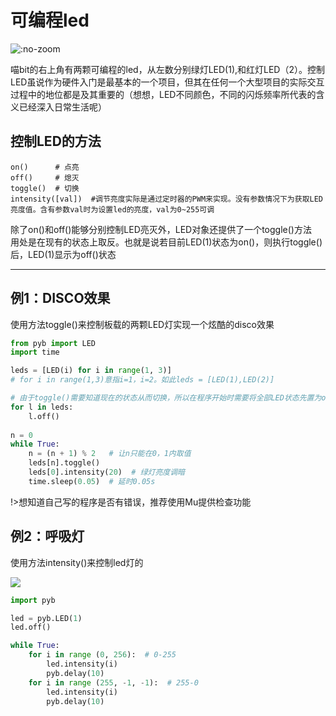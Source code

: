 # 可编程led
  
![](https://s2.ax1x.com/2019/01/29/kQgdW8.png  ':no-zoom')

喵bit的右上角有两颗可编程的led，从左数分别绿灯LED(1),和红灯LED（2）。控制LED虽说作为硬件入门是最基本的一个项目，但其在任何一个大型项目的实际交互过程中的地位都是及其重要的（想想，LED不同颜色，不同的闪烁频率所代表的含义已经深入日常生活呢）

## 控制LED的方法
    
    on()      # 点亮
    off()     # 熄灭 
    toggle()  # 切换
	intensity([val])  #调节亮度实际是通过定时器的PWM来实现。没有参数情况下为获取LED亮度值。含有参数val时为设置led的亮度，val为0~255可调

除了on()和off()能够分别控制LED亮灭外，LED对象还提供了一个toggle()方法  
用处是在现有的状态上取反。也就是说若目前LED(1)状态为on()，则执行toggle()后，LED(1)显示为off()状态

---
## 例1：DISCO效果

使用方法toggle()来控制板载的两颗LED灯实现一个炫酷的disco效果

```python
from pyb import LED 
import time

leds = [LED(i) for i in range(1, 3)]   
# for i in range(1,3)意指i=1，i=2。如此leds = [LED(1),LED(2)]

# 由于toggle()需要知道现在的状态从而切换，所以在程序开始时需要将全部LED状态先置为off()
for l in leds: 
	l.off()
	
n = 0
while True:
	n = (n + 1) % 2   # 让n只能在0，1内取值
	leds[n].toggle()    
	leds[0].intensity(20)  # 绿灯亮度调暗
	time.sleep(0.05)  # 延时0.05s
```  

!>想知道自己写的程序是否有错误，推荐使用Mu提供检查功能


## 例2：呼吸灯

使用方法intensity()来控制led灯的

![](./image/led_02.png)  


```python
import pyb

led = pyb.LED(1)
led.off()

while True:
    for i in range (0, 256):  # 0-255
        led.intensity(i)
        pyb.delay(10)
    for i in range (255, -1, -1):  # 255-0
        led.intensity(i)
        pyb.delay(10)
```
